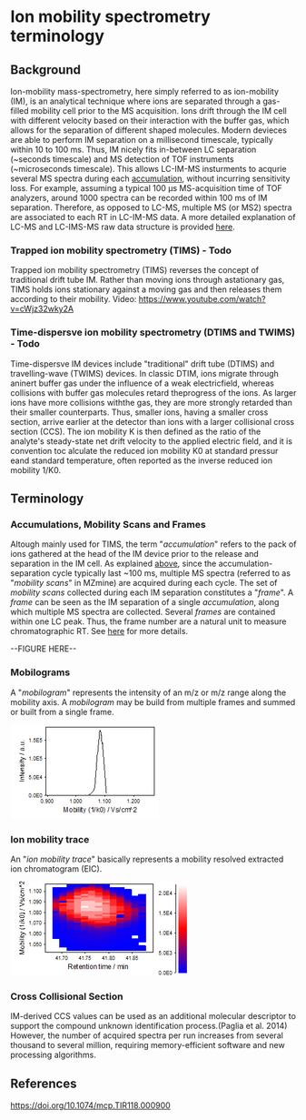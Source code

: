 # Ion mobility spectrometry terminology

## Background
Ion-mobility mass-spectrometry, here simply referred to as ion-mobility (IM), is an analytical technique where ions are separated through a gas-filled mobility cell prior to the MS acquisition. Ions drift through the IM cell with different velocity based on their interaction with the buffer gas, which allows for the separation of different shaped molecules. Modern devieces are able to perform IM separation on a millisecond timescale, typically within 10 to 100 ms. Thus, IM nicely fits in-between LC separation (~seconds timescale) and MS detection of TOF instruments (~microseconds timescale). This allows LC-IM-MS insturments to acqurie several MS spectra during each [accumulation](#accumulations-mobility-scans-and-frames), without incurring sensitivity loss. For example, assuming a typical 100 µs MS-acquisition time of TOF analyzers, around 1000 spectra can be recorded within 100 ms of IM separation. Therefore, as opposed to LC-MS, multiple MS (or MS2) spectra are associated to each RT in LC-IM-MS data. A more detailed explanation of LC-MS and LC-IMS-MS raw data structure is provided [here](../workflows/imsworkflow/lc-ms-and-lc-ims-ms-data-comparison.md).

### Trapped ion mobility spectrometry (TIMS) - Todo
Trapped ion mobility spectrometry (TIMS) reverses the concept of traditional drift tube IM. Rather than moving ions through astationary gas, TIMS holds ions stationary against a moving gas and then releases them according to their mobility. 
Video: https://www.youtube.com/watch?v=cWjz32wky2A

### Time-dispersve ion mobility spectrometry (DTIMS and TWIMS) - Todo
Time-dispersve IM devices include "traditional" drift tube (DTIMS) and travelling-wave (TWIMS) devices. In classic DTIM, ions migrate through aninert buffer gas under the influence of a weak electricfield, whereas collisions with buffer gas molecules retard theprogress of the ions. As larger ions have more collisions withthe gas, they are more strongly retarded than their smaller counterparts. Thus, smaller ions, having a smaller cross section, arrive earlier at the detector than ions with a larger collisional cross section (CCS). The ion mobility K is then defined as the ratio of the analyte's steady-state net drift velocity to the applied electric field, and it is convention toc alculate the reduced ion mobility K0 at standard pressur eand standard temperature, often reported as the inverse reduced ion mobility 1/K0.


## Terminology

### Accumulations, Mobility Scans and Frames

Altough mainly used for TIMS, the term "_accumulation_" refers to the pack of ions gathered at the head of the IM device prior to the release and separation in the IM cell. As explained [above](#background), since the accumulation-separation cycle typically last ~100 ms, multiple MS spectra (referred to as "_mobility scans_" in MZmine) are acquired during each cycle. The set of _mobility scans_ collected during each IM separation constitutes a "_frame_". A _frame_ can be seen as the IM separation of a single _accumulation_, along which multiple MS spectra are collected. Several _frames_ are contained within one LC peak. Thus, the frame number are a natural unit to measure chromatographic RT. See [here](../workflows/imsworkflow/lc-ms-and-lc-ims-ms-data-comparison.md) for more details.

--FIGURE HERE--

### Mobilograms

A "_mobilogram_" represents the intensity of an m/z or m/z range along the mobility axis. A
_mobilogram_ may be build from multiple frames and summed or built from a single frame.

![mobilogram](mobilogram.png)

### Ion mobility trace

An "_ion mobility trace_" basically represents a mobility resolved extracted ion chromatogram (EIC).

![trace](trace.png)

### Cross Collisional Section
IM-derived CCS values can be used as an additional molecular descriptor to support the compound unknown identification process.(Paglia et al. 2014) However, the number of acquired spectra per run increases from several thousand to several million, requiring memory-efficient software and new processing algorithms. 


## References
https://doi.org/10.1074/mcp.TIR118.000900
